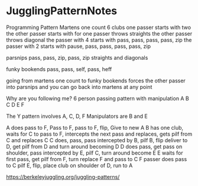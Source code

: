 # JugglingPatternNotes

Programming Pattern
Martens one count
6 clubs one passer starts with two the other passer starts with for
one passer throws straights the other passer throws diagonal
the passer with 4 starts with pass, pass, pass, pass, zip
the passer with 2 starts with pause, pass, pass, pass, pass, zip

parsnips pass, pass, zip, pass, zip
straights and diagonals

funky bookends
pass, pass, self, pass, heff

going from martens one count to funky bookends forces the other passer into parsnips and you can go back into martens at any point

Why are you following me?
6 person passing pattern with manipulation
A B C
  D
  E 
  F
  
The Y pattern involves A, C, D, F
Manipulators are B and E


A does pass to F, Pass to F, pass to F, flip, Give to new A
B has one club, waits for C to pass to F, intercepts the next pass and replaces, gets pilf from C and replaces C
C does, pass, pass intercepted by B, pilf B, flip deliver to D, get pilf from D and turn around becoming D
D does  pass, get pass on shoulder, pass intercepted by E, pilf C, turn around become E
E waits for first pass, get pilf from F, turn replace F and pass to C
F passer does pass to C pilf E, flip, place club on shoulder of D, run to A


https://berkeleyjuggling.org/juggling-patterns/
